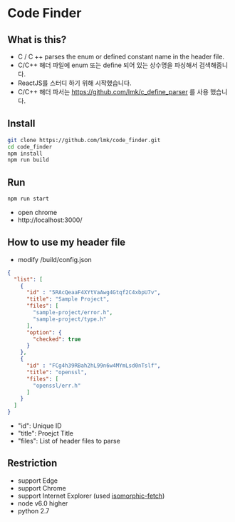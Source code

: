 # Code Finder

## What is this?
 * C / C ++ parses the enum or defined constant name in the header file.
 * C/C++ 해더 파일에 enum 또는 define 되어 있는 상수명을 파싱해서 검색해줍니다.
 * ReactJS를 스터디 하기 위해 시작했습니다.
 * C/C++ 해더 파서는 https://github.com/lmk/c_define_parser 를 사용 했습니다.

## Install
```bash
git clone https://github.com/lmk/code_finder.git
cd code_finder
npm install
npm run build
```

## Run
```bash
npm run start
```

 * open chrome
 * http://localhost:3000/


## How to use my header file

  * modify /build/config.json

```json
{
  "list": [
    {
      "id" : "5RAcQeaaF4XYtVaAwg4Gtqf2C4xbpU7v",
      "title": "Sample Project",
      "files": [
        "sample-project/error.h",
        "sample-project/type.h"
      ],
      "option": {
        "checked": true
      }
    },
    {
      "id" : "FCg4h39RBah2hL99n6w4MYmLsd0nTslf",
      "title": "openssl",
      "files": [
        "openssl/err.h"
      ]
    }
  ]
}

```
  * "id": Unique ID
  * "title": Proejct Title
  * "files": List of header files to parse

## Restriction
  * support Edge
  * support Chrome
  * support Internet Explorer (used [isomorphic-fetch](https://github.com/matthew-andrews/isomorphic-fetch))
  * node v6.0 higher
  * python 2.7
